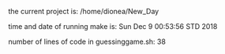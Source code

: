 the current project is: 
/home/dionea/New_Day

time and date of running make is: 
Sun Dec  9 00:53:56 STD 2018

number of lines of code in guessinggame.sh: 
38
